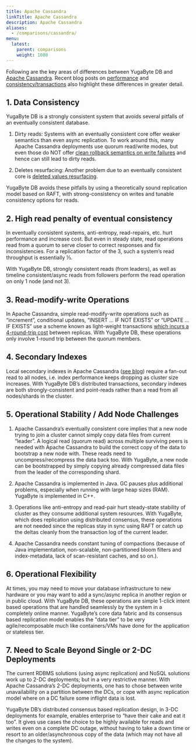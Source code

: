 ```yaml
---
title: Apache Cassandra
linkTitle: Apache Cassandra
description: Apache Cassandra
aliases:
  - /comparisons/cassandra/
menu:
  latest:
    parent: comparisons
    weight: 1080
---
```


Following are the key areas of differences between YugaByte DB and [Apache Cassandra](http://cassandra.apache.org/). Recent blog posts on [performance](https://blog.yugabyte.com/building-a-strongly-consistent-cassandra-with-better-performance) and [consistency/transactions](https://blog.yugabyte.com/apache-cassandra-lightweight-transactions-secondary-indexes-tunable-consistency/) also highlight these differences in greater detail.

## 1. Data Consistency

YugaByte DB is a strongly consistent system that avoids several pitfalls of an eventually consistent database.

1. Dirty reads: Systems with an eventually consistent core offer weaker semantics than even async
replication. To work around this, many Apache Cassandra deployments use quorum read/write modes, but
even those do NOT offer [clean rollback semantics on write failures](https://stackoverflow.com/questions/12156517/whats-the-difference-between-paxos-and-wr-n-in-cassandra) and hence can still lead to dirty reads.

2. Deletes resurfacing: Another problem due to an eventually consistent core is [deleted values resurfacing](https://stackoverflow.com/questions/35392430/cassandra-delete-not-working). 

YugaByte DB avoids these pitfalls by using a theoretically sound replication model based on RAFT, with
strong-consistency on writes and tunable consistency options for reads.

## 2. High read penalty of eventual consistency

In eventually consistent systems, anti-entropy, read-repairs, etc. hurt performance and increase cost. But even in steady state, read operations read from a quorum to serve closer to correct responses and fix inconsistencies. For a replication factor of the 3, such a system’s read throughput is essentially ⅓.

With YugaByte DB, strongly consistent reads (from leaders), as well as timeline consistent/async reads
from followers perform the read operation on only 1 node (and not 3).

## 3. Read-modify-write Operations

In Apache Cassandra, simple read-modify-write operations such as “increment”, conditional updates, “INSERT …  IF NOT EXISTS” or “UPDATE ... IF EXISTS” use a scheme known as light-weight transactions [which incurs a 4-round-trip cost](https://teddyma.gitbooks.io/learncassandra/content/concurrent/concurrency_control.html) between replicas. With YugaByte DB, these operations only involve 1-round trip between the quorum members.

## 4. Secondary Indexes

Local secondary indexes in Apache Cassandra ([see blog](https://pantheon.io/blog/cassandra-scale-problem-secondary-indexes)) require a fan-out read to all nodes, i.e. index performance keeps dropping as cluster size increases. With YugaByte DB’s distributed transactions, secondary indexes are both strongly-consistent and point-reads rather than a read from all nodes/shards in the cluster.

## 5. Operational Stability / Add Node Challenges

1. Apache Cassandra’s eventually consistent core implies that a new node trying to join a cluster cannot simply copy data files from current “leader”. A logical read (quorum read) across multiple surviving peers is needed with Apache Cassandra to build the correct copy of the data to bootstrap a new node with. These reads need to uncompress/recompress the data back too. With YugaByte, a new node can be bootstrapped by simply copying already compressed data files from the leader of the corresponding shard.

2. Apache Cassandra is implemented in Java. GC pauses plus additional problems, especially when running with large heap sizes (RAM). YugaByte is implemented in C++.

3. Operations like anti-entropy and read-pair hurt steady-state stability of cluster as they consume additional system resources. With YugaByte, which does replication using distributed consensus, these operations are not needed since the replicas stay in sync using RAFT or catch up the deltas cleanly from the transaction log of the current leader.

4. Apache Cassandra needs constant tuning of compactions (because of Java implementation, non-scalable, non-partitioned bloom filters and index-metadata, lack of scan-resistant caches, and so on.).

## 6. Operational Flexibility 

At times, you may need to move your database infrastructure to new hardware or you may want to add a sync/async replica in another region or in public cloud. With YugaByte DB, these operations are simple 1-click intent based operations that are handled seamlessly by the system in a completely online manner. YugaByte’s core data fabric and its consensus based replication model enables the "data tier” to be very agile/recomposable much like containers/VMs have done for the application or stateless tier.

## 7. Need to Scale Beyond Single or 2-DC Deployments

The current RDBMS solutions (using async replication) and NoSQL solutions work up to 2-DC deployments; but in a very restrictive manner. With Apache Cassandra’s 2-DC deployments, one has to chose between write unavailability on a partition between the DCs, or cope with async replication model where on a DC failure some inflight data is lost. 

YugaByte DB’s distributed consensus based replication design, in 3-DC deployments for example, enables enterprise to “have their cake and eat it too”. It gives use cases the choice to be highly available for reads and writes even on a complete DC outage, without having to take a down time or resort to an older/asynchronous copy of the data (which may not have all the changes to the system).